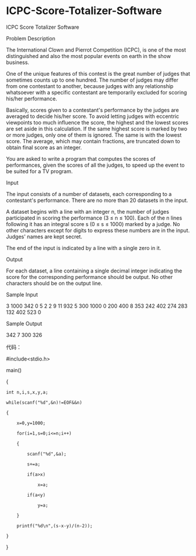 # ICPC-Score-Totalizer-Software

ICPC Score Totalizer Software

Problem Description

The International Clown and Pierrot Competition (ICPC), is one of the most distinguished and also the most popular events on earth in the show business.

One of the unique features of this contest is the great number of judges that sometimes counts up to one hundred. The number of judges may differ from one contestant to another, because judges with any relationship whatsoever with a specific contestant are temporarily excluded for scoring his/her performance.


Basically, scores given to a contestant's performance by the judges are averaged to decide his/her score. To avoid letting judges with eccentric viewpoints too much influence the score, the highest and the lowest scores are set aside in this calculation. If the same highest score is marked by two or more judges, only one of them is ignored. The same is with the lowest score. The average, which may contain fractions, are truncated down to obtain final score as an integer.


You are asked to write a program that computes the scores of performances, given the scores of all the judges, to speed up the event to be suited for a TV program.

Input

The input consists of a number of datasets, each corresponding to a contestant's performance. There are no more than 20 datasets in the input.


A dataset begins with a line with an integer n, the number of judges participated in scoring the performance (3 ≤ n ≤ 100). Each of the n lines following it has an integral score s (0 ≤ s ≤ 1000) marked by a judge. No other characters except for digits to express these numbers are in the input. Judges' names are kept secret.


The end of the input is indicated by a line with a single zero in it.


Output

For each dataset, a line containing a single decimal integer indicating the score for the corresponding performance should be output. No other characters should be on the output line.


Sample Input

3 1000 342 0 5 2 2 9 11 932 5 300 1000 0 200 400 8 353 242 402 274 283 132 402 523 0

Sample Output

342 7 300 326

代码：

#include<stdio.h>

main()

{

    int n,i,s,x,y,a;
    
    while(scanf("%d",&n)!=EOF&&n)
    
    {
    
        x=0,y=1000;
        
        for(i=1,s=0;i<=n;i++)
        
        {
        
            scanf("%d",&a);
            
            s+=a;
            
            if(a>x)
            
				x=a;
        
            if(a<y)
            
				y=a;
        
        }
        
        printf("%d\n",(s-x-y)/(n-2));
        
    }
    
}

